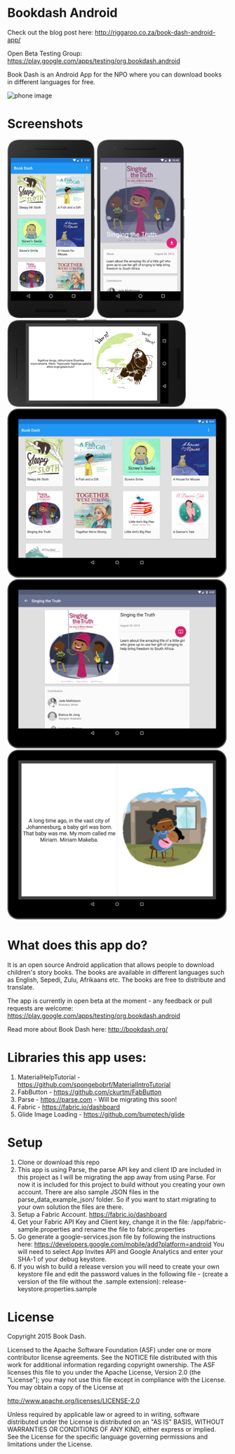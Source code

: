 # Bookdash Android

Check out the blog post here: http://riggaroo.co.za/book-dash-android-app/

Open Beta Testing Group: https://play.google.com/apps/testing/org.bookdash.android

Book Dash is an Android App for the NPO where you can download books in different languages for free.


<img src="screenshots/demo.gif" alt="phone image" width="300px" />

# Screenshots
<img src="screenshots/screen_listbooks_phone.png" alt="phone image" width="200px" />
<img src="screenshots/screen_bookdetail_phone.png" alt="phone image" width="200px" />
<img src="screenshots/screen_bookread_phone.png" alt="phone image" height="200px" />


<img src="screenshots/screen_listbooks_tablet.png" alt="phone image" width="500px" />
<img src="screenshots/screen_bookdetail_tablet.png" alt="phone image" width="500px" />
<img src="screenshots/screen_bookread_tablet.png" alt="phone image" width="500px" />

# What does this app do?
It is an open source Android application that allows people to download children's story books. The books are available
in different languages such as English, Sepedi, Zulu, Afrikaans etc. The books are free to distribute and translate.

The app is currently in open beta at the moment - any feedback or pull requests are welcome:
https://play.google.com/apps/testing/org.bookdash.android

Read more about Book Dash here:
http://bookdash.org/


# Libraries this app uses:

1. MaterialHelpTutorial - https://github.com/spongebobrf/MaterialIntroTutorial
2. FabButton - https://github.com/ckurtm/FabButton
3. Parse - https://parse.com - Will be migrating this soon!
4. Fabric - https://fabric.io/dashboard
5. Glide Image Loading - https://github.com/bumptech/glide

# Setup

1. Clone or download this repo
2. This app is using Parse, the parse API key and client ID are included in this project as I will be migrating the app away from using Parse.
 For now it is included for this project to build without you creating your own account. There are also sample JSON files in the parse_data_example_json/ folder. 
 So if you want to start migrating to your own solution the files are there.
5. Setup a Fabric Account. https://fabric.io/dashboard
6. Get your Fabric API Key and Client key, change it in the file: /app/fabric-sample.properties and rename the file to fabric.properties
7. Go generate a google-services.json file by following the instructions here: https://developers.google.com/mobile/add?platform=android
You will need to select App Invites API and Google Analytics and enter your SHA-1 of your debug keystore.
8. If you wish to build a release version you will need to create your own keystore file and edit the password values in the following file - (create a version of the file without the .sample extension): release-keystore.properties.sample

# License
Copyright 2015 Book Dash.

Licensed to the Apache Software Foundation (ASF) under one or more contributor
license agreements. See the NOTICE file distributed with this work for
additional information regarding copyright ownership. The ASF licenses this
file to you under the Apache License, Version 2.0 (the "License"); you may not
use this file except in compliance with the License. You may obtain a copy of
the License at

http://www.apache.org/licenses/LICENSE-2.0

Unless required by applicable law or agreed to in writing, software
distributed under the License is distributed on an "AS IS" BASIS, WITHOUT
WARRANTIES OR CONDITIONS OF ANY KIND, either express or implied. See the
License for the specific language governing permissions and limitations under
the License.
